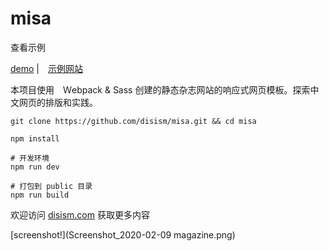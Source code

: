 # misa

查看示例

[demo](https://misa-beige.now.sh/) |　[示例网站](https://misa-beige.now.sh/)

本项目使用　Ｗebpack & Sass 创建的静态杂志网站的响应式网页模板。探索中文网页的排版和实践。

```
git clone https://github.com/disism/misa.git && cd misa
```

```
npm install
```

```
# 开发环境
npm run dev

# 打包到 public 目录
npm run build
```

欢迎访问 [disism.com](https://disism.com) 获取更多内容

[screenshot!](Screenshot_2020-02-09 magazine.png)
